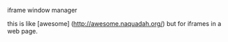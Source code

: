 iframe window manager

this is like [awesome] (http://awesome.naquadah.org/) but for iframes in a web page.
